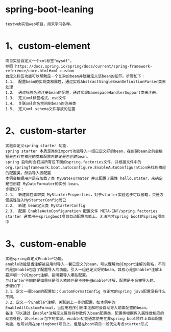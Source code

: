 # spring-boot-leaning
    testweb实验web项目，用来学习各种。


# 1、custom-element 
    项目实验自定义一个xml标签"mysdf"。
    参照 https://docs.spring.io/spring/docs/current/spring-framework-reference/core.html#xml-custom
    自定义标签功能可以帮助定一个复杂的bean并隐藏定义该bean的细节。步骤如下：
    1.1、 配置bean的实现类和属性，通过实现AbstractSingleBeanDefinitionParser类来处理
    1.2、 通过标签名称注册bean的配置，通过实现NamespaceHandlerSupport类来注册。
    1.3、 定义xml标签格式，xsd文件
    1.4、 关联xml命名空间到bean的注册类
    1.5、 定义xml schema文件存放的位置

# 2、custom-starter
    实验自定义spring starter 功能.
    spring starter 本质是类似import功能导入一组已定义好的bean，在创建bean之前会根据是否存在相应的类和配置再确定是否创建bean。
	spring 启动时会扫描所有包下面的spring.factories文件，并根据文件中的org.springframework.boot.autoconfigure.EnableAutoConfiguration来找到相应的配置类，然后导入该配置
    本例会根据用户是有加载了类 MyDateFormater 并且配置了属性 hello.stater，来确定是否创建 MyDateFormater的实例 bean。
    步骤如下：
    2.1、 新建属性读取类 MyStarterProperties，对于starter实验这步可以省略，只是方便属性注入MyStarterConfig而已
    2.2、 新建 bean定义类 MyStarterConfig
    2.3、 配置 EnableAutoConfiguration 配置文件 META-INF/spring.factories
    starter 通常用于springboot项目自动配置功能上。无法再非spring boot的spring项目中

# 3、custom-enable
    实验spring自定义Enable*功能。
    enable功能是当注解被启用时导入一套已定义的bean，可以理解为@Import注解的别名，不同的是@Enable包含了配置导入的功能，引入一组已定义好的bean。其核心是@Enable*注解上要声明一个@Import注解，指明要导入哪些配置。
	与starter不同的是如果只是引入依赖但是不使用@Enable*注解，配置是不会被导入的。
    步骤如下：
    3.1、定义一组bean的配置如：CustomFormatConfig 与正常的spring java配置没有什么不同。
    3.2、定义一个Enable*注解，关联到上一步的配置，如本例中的EnableAllCustomFormat，当应用程序引用本注解时会自动导入前面配置的bean。
    备注 可以通过 Enable*注解定义属性将参数传入bean配置类，配置类根据传入属性做相应的动态处理，如selecor包下的实现。enable功能通常使用在非spring boot项目上自动配置功能，也可以用在springboot项目上，但是在boot项目一般优先考虑starter形式
